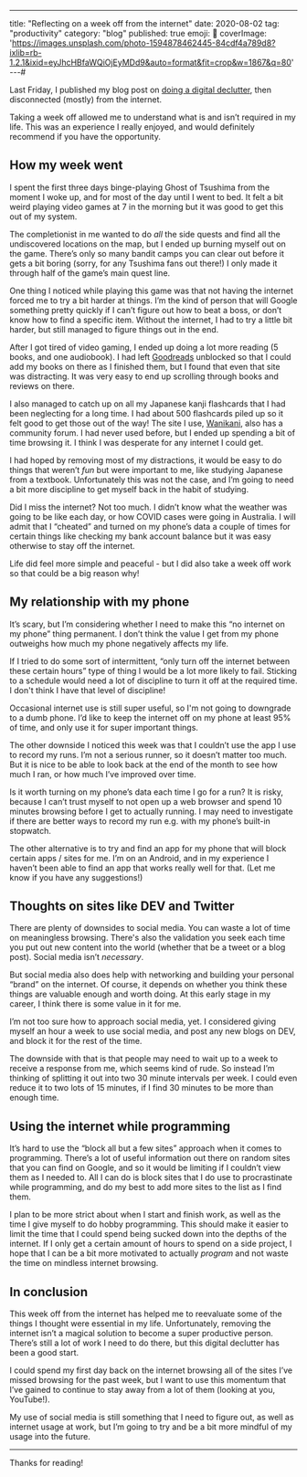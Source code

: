---
title: "Reflecting on a week off from the internet"
date: 2020-08-02
tag: "productivity"
category: "blog"
published: true
emoji: 🌴
coverImage: 'https://images.unsplash.com/photo-1594878462445-84cdf4a789d8?ixlib=rb-1.2.1&ixid=eyJhcHBfaWQiOjEyMDd9&auto=format&fit=crop&w=1867&q=80'
---# 

Last Friday, I published my blog post on [doing a digital declutter](/digital-declutter), then disconnected (mostly) from the internet.

Taking a week off allowed me to understand what is and isn’t required in my life. This was an experience I really enjoyed, and would definitely recommend if you have the opportunity.

## How my week went

I spent the first three days binge-playing Ghost of Tsushima from the moment I woke up, and for most of the day until I went to bed. It felt a bit weird playing video games at 7 in the morning but it was good to get this out of my system. 

The completionist in me wanted to do _all_ the side quests and find all the undiscovered locations on the map, but I ended up burning myself out on the game. There’s only so many bandit camps you can clear out before it gets a bit boring (sorry, for any Tsushima fans out there!) I only made it through half of the game’s main quest line.

One thing I noticed while playing this game was that not having the internet forced me to try a bit harder at things. I’m the kind of person that will Google something pretty quickly if I can’t figure out how to beat a boss, or don’t know how to find a specific item. Without the internet, I had to try a little bit harder, but still managed to figure things out in the end.

After I got tired of video gaming, I ended up doing a lot more reading (5 books, and one audiobook). I had left [Goodreads](https://www.goodreads.com) unblocked so that I could add my books on there as I finished them, but I found that even that site was distracting. It was very easy to end up scrolling through books and reviews on there.

I also managed to catch up on all my Japanese kanji flashcards that I had been neglecting for a long time. I had about 500 flashcards piled up so it felt good to get those out of the way! The site I use, [Wanikani](https://www.wanikani.com), also has a community forum. I had never used before, but I ended up spending a bit of time browsing it. I think I was desperate for any internet I could get.

I had hoped by removing most of my distractions, it would be easy to do things that weren’t _fun_ but were important to me, like studying Japanese from a textbook. Unfortunately this was not the case, and I’m going to need a bit more discipline to get myself back in the habit of studying.

Did I miss the internet? Not too much. I didn’t know what the weather was going to be like each day, or how COVID cases were going in Australia. I will admit that I “cheated” and turned on my phone’s data a couple of times for certain things like checking my bank account balance but it was easy otherwise to stay off the internet.

Life did feel more simple and peaceful - but I did also take a week off work so that could be a big reason why!

## My relationship with my phone

It’s scary, but I’m considering whether I need to make this “no internet on my phone” thing permanent. I don’t think the value I get from my phone outweighs how much my phone negatively affects my life.

If I tried to do some sort of intermittent, “only turn off the internet between these certain hours” type of thing I would be a lot more likely to fail. Sticking to a schedule would need a lot of discipline to turn it off at the required time. I don't think I have that level of discipline!

Occasional internet use is still super useful, so I'm not going to downgrade to a dumb phone. I’d like to keep the internet off on my phone at least 95% of time, and only use it for super important things.

The other downside I noticed this week was that I couldn’t use the app I use to record my runs. I’m not a serious runner, so it doesn’t matter too much. But it is nice to be able to look back at the end of the month to see how much I ran, or how much I’ve improved over time.

Is it worth turning on my phone’s data each time I go for a run? It is risky, because I can’t trust myself to not open up a web browser and spend 10 minutes browsing before I get to actually running. I may need to investigate if there are better ways to record my run e.g. with my phone’s built-in stopwatch.

The other alternative is to try and find an app for my phone that will block certain apps / sites for me. I’m on an Android, and in my experience I haven’t been able to find an app that works really well for that. (Let me know if you have any suggestions!)

## Thoughts on sites like DEV and Twitter

There are plenty of downsides to social media. You can waste a lot of time on meaningless browsing. There's also the validation you seek each time you put out new content into the world (whether that be a tweet or a blog post). Social media isn’t _necessary_.

But social media also does help with networking and building your personal “brand” on the internet. Of course, it depends on whether you think these things are valuable enough and worth doing. At this early stage in my career, I think there is some value in it for me.

I’m not too sure how to approach social media, yet. I considered giving myself an hour a week to use social media, and post any new blogs on DEV, and block it for the rest of the time. 

The downside with that is that people may need to wait up to a week to receive a response from me, which seems kind of rude. So instead I’m thinking of splitting it out into two 30 minute intervals per week. I could even reduce it to two lots of 15 minutes, if I find 30 minutes to be more than enough time.

## Using the internet while programming

It’s hard to use the “block all but a few sites” approach when it comes to programming. There’s a lot of useful information out there on random sites that you can find on Google, and so it would be limiting if I couldn’t view them as I needed to. All I can do is block sites that I do use to procrastinate while programming, and do my best to add more sites to the list as I find them.

I plan to be more strict about when I start and finish work, as well as the time I give myself to do hobby programming. This should make it easier to limit the time that I could spend being sucked down into the depths of the internet. If I only get a certain amount of hours to spend on a side project, I hope that I can be a bit more motivated to actually _program_ and not waste the time on mindless internet browsing.

## In conclusion

This week off from the internet has helped me to reevaluate some of the things I thought were essential in my life. Unfortunately, removing the internet isn’t a magical solution to become a super productive person. There’s still a lot of work I need to do there, but this digital declutter has been a good start.

I could spend my first day back on the internet browsing all of the sites I’ve missed browsing for the past week, but I want to use this momentum that I’ve gained to continue to stay away from a lot of them (looking at you, YouTube!). 

My use of social media is still something that I need to figure out, as well as internet usage at work, but I’m going to try and be a bit more mindful of my usage into the future.

----

Thanks for reading!

